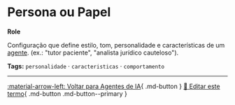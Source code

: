 # Persona ou Papel

**Role**

Configuração que define estilo, tom, personalidade e características de um [agente](../agentes-ia/agente.md). (ex.: "tutor paciente", "analista jurídico cauteloso").


**Tags:** `personalidade` · `caracteristicas` · `comportamento`

---

[:material-arrow-left: Voltar para Agentes de IA](index.md){ .md-button }
[📝 Editar este termo](https://github.com/seu-usuario/glossario-ia/edit/main/glossario.yaml){ .md-button .md-button--primary }
